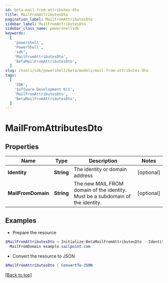 ```yaml
---
id: beta-mail-from-attributes-dto
title: MailFromAttributesDto
pagination_label: MailFromAttributesDto
sidebar_label: MailFromAttributesDto
sidebar_class_name: powershellsdk
keywords:
  [
    'powershell',
    'PowerShell',
    'sdk',
    'MailFromAttributesDto',
    'BetaMailFromAttributesDto',
  ]
slug: /tools/sdk/powershell/beta/models/mail-from-attributes-dto
tags:
  [
    'SDK',
    'Software Development Kit',
    'MailFromAttributesDto',
    'BetaMailFromAttributesDto',
  ]
---
```


# MailFromAttributesDto

## Properties

| Name | Type | Description | Notes |
| --- | --- | --- | --- |
| **Identity** | **String** | The identity or domain address | [optional] |
| **MailFromDomain** | **String** | The new MAIL FROM domain of the identity. Must be a subdomain of the identity. | [optional] |

## Examples

- Prepare the resource

```powershell
$MailFromAttributesDto = Initialize-BetaMailFromAttributesDto  -Identity BobSmith@sailpoint.com `
 -MailFromDomain example.sailpoint.com
```

- Convert the resource to JSON

```powershell
$MailFromAttributesDto | ConvertTo-JSON
```

[[Back to top]](#)

